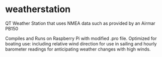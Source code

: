 weatherstation
==============

QT Weather Station that uses NMEA data such as provided by an Airmar PB150

Compiles and Runs on Raspberry Pi with modified .pro file.
Optimized for boating use: including relative wind direction for use in sailing and hourly barometer readings for anticipating weather changes with high winds.
